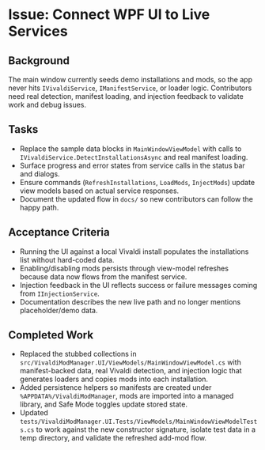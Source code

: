 # Issue: Connect WPF UI to Live Services

## Background
The main window currently seeds demo installations and mods, so the app never hits `IVivaldiService`, `IManifestService`, or loader logic. Contributors need real detection, manifest loading, and injection feedback to validate work and debug issues.

## Tasks
- Replace the sample data blocks in `MainWindowViewModel` with calls to `IVivaldiService.DetectInstallationsAsync` and real manifest loading.
- Surface progress and error states from service calls in the status bar and dialogs.
- Ensure commands (`RefreshInstallations`, `LoadMods`, `InjectMods`) update view models based on actual service responses.
- Document the updated flow in `docs/` so new contributors can follow the happy path.

## Acceptance Criteria
- Running the UI against a local Vivaldi install populates the installations list without hard-coded data.
- Enabling/disabling mods persists through view-model refreshes because data now flows from the manifest service.
- Injection feedback in the UI reflects success or failure messages coming from `IInjectionService`.
- Documentation describes the new live path and no longer mentions placeholder/demo data.

## Completed Work
- Replaced the stubbed collections in `src/VivaldiModManager.UI/ViewModels/MainWindowViewModel.cs` with manifest-backed data, real Vivaldi detection, and injection logic that generates loaders and copies mods into each installation.
- Added persistence helpers so manifests are created under `%APPDATA%/VivaldiModManager`, mods are imported into a managed library, and Safe Mode toggles update stored state.
- Updated `tests/VivaldiModManager.UI.Tests/ViewModels/MainWindowViewModelTests.cs` to work against the new constructor signature, isolate test data in a temp directory, and validate the refreshed add-mod flow.
